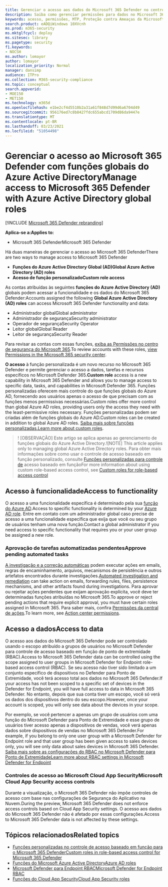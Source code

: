 ```yaml
---
title: Gerenciar o acesso aos dados do Microsoft 365 Defender no centro de segurança do Microsoft 365
description: Saiba como gerenciar permissões para dados no Microsoft 365 Defender
keywords: acesso, permissões, MTP, Proteção contra Ameaças da Microsoft, M365, segurança, MCAS, MDATP, Cloud App Security, Proteção Avançada contra Ameaças do Microsoft Defender, escopo, gerar escopo, RBAC
search.product: eADQiWindows 10XVcnh
ms.prod: m365-security
ms.mktglfcycl: deploy
ms.sitesec: library
ms.pagetype: security
f1.keywords:
- NOCSH
ms.author: lomayor
author: lomayor
localization_priority: Normal
manager: dansimp
audience: ITPro
ms.collection: M365-security-compliance
ms.topic: conceptual
search.appverid:
- MOE150
- MET150
ms.technology: m365d
ms.openlocfilehash: e1be2cf4d5510b2a31a61f848d7d99d6a6704d49
ms.sourcegitcommit: 956176ed7c8b8427fdc655abcd1709d86da9447e
ms.translationtype: MT
ms.contentlocale: pt-BR
ms.lasthandoff: 03/23/2021
ms.locfileid: "51054498"
---
```

# <a name="manage-access-to-microsoft-365-defender-with-azure-active-directory-global-roles"></a><span data-ttu-id="e07d1-104">Gerenciar o acesso ao Microsoft 365 Defender com funções globais do Azure Active Directory</span><span class="sxs-lookup"><span data-stu-id="e07d1-104">Manage access to Microsoft 365 Defender with Azure Active Directory global roles</span></span>

[!INCLUDE [Microsoft 365 Defender rebranding](../includes/microsoft-defender.md)]


<span data-ttu-id="e07d1-105">**Aplica-se a:**</span><span class="sxs-lookup"><span data-stu-id="e07d1-105">**Applies to:**</span></span>
- <span data-ttu-id="e07d1-106">Microsoft 365 Defender</span><span class="sxs-lookup"><span data-stu-id="e07d1-106">Microsoft 365 Defender</span></span>

<span data-ttu-id="e07d1-107">Há duas maneiras de gerenciar o acesso ao Microsoft 365 Defender</span><span class="sxs-lookup"><span data-stu-id="e07d1-107">There are two ways to manage access to Microsoft 365 Defender</span></span>
- <span data-ttu-id="e07d1-108">**Funções do Azure Active Directory Global (AD)**</span><span class="sxs-lookup"><span data-stu-id="e07d1-108">**Global Azure Active Directory (AD) roles**</span></span>
- <span data-ttu-id="e07d1-109">**Acesso de função personalizado**</span><span class="sxs-lookup"><span data-stu-id="e07d1-109">**Custom role access**</span></span>

<span data-ttu-id="e07d1-110">As contas atribuídas às seguintes **funções do Azure Active Directory (AD)** globais podem acessar a funcionalidade e os dados do Microsoft 365 Defender:</span><span class="sxs-lookup"><span data-stu-id="e07d1-110">Accounts assigned the following **Global Azure Active Directory (AD) roles** can access Microsoft 365 Defender functionality and data:</span></span>
- <span data-ttu-id="e07d1-111">Administrador global</span><span class="sxs-lookup"><span data-stu-id="e07d1-111">Global administrator</span></span>
- <span data-ttu-id="e07d1-112">Administrador de segurança</span><span class="sxs-lookup"><span data-stu-id="e07d1-112">Security administrator</span></span>
- <span data-ttu-id="e07d1-113">Operador de segurança</span><span class="sxs-lookup"><span data-stu-id="e07d1-113">Security Operator</span></span>
- <span data-ttu-id="e07d1-114">Leitor global</span><span class="sxs-lookup"><span data-stu-id="e07d1-114">Global Reader</span></span>
- <span data-ttu-id="e07d1-115">Leitor de segurança</span><span class="sxs-lookup"><span data-stu-id="e07d1-115">Security Reader</span></span>

<span data-ttu-id="e07d1-116">Para revisar as contas com essas funções, [exiba as Permissões no centro de segurança do Microsoft 365](https://security.microsoft.com/permissions).</span><span class="sxs-lookup"><span data-stu-id="e07d1-116">To review accounts with these roles, [view Permissions in the Microsoft 365 security center](https://security.microsoft.com/permissions).</span></span>

<span data-ttu-id="e07d1-117">**O acesso** à função personalizada é um novo recurso no Microsoft 365 Defender e permite gerenciar o acesso a dados, tarefas e recursos específicos no Microsoft Defender 365.</span><span class="sxs-lookup"><span data-stu-id="e07d1-117">**Custom role** access is a new capability in Microsoft 365 Defender and allows you to manage access to specific data, tasks, and capabilities in Microsoft Defender 365.</span></span> <span data-ttu-id="e07d1-118">Funções personalizadas oferecem mais controle do que funções globais do Azure AD, fornecendo aos usuários apenas o acesso de que precisam com as funções menos permissivas necessárias.</span><span class="sxs-lookup"><span data-stu-id="e07d1-118">Custom roles offer more control than global Azure AD roles, providing users only the access they need with the least-permissive roles necessary.</span></span>  <span data-ttu-id="e07d1-119">Funções personalizadas podem ser criadas além de funções globais do Azure AD.</span><span class="sxs-lookup"><span data-stu-id="e07d1-119">Custom roles can be created in addition to global Azure AD roles.</span></span> <span data-ttu-id="e07d1-120">[Saiba mais sobre funções personalizadas.](custom-roles.md)</span><span class="sxs-lookup"><span data-stu-id="e07d1-120">[Learn more about custom roles](custom-roles.md).</span></span>

> <span data-ttu-id="e07d1-121">! [OBSERVAÇÃO] Este artigo se aplica apenas ao gerenciamento de funções globais do Azure Active Directory.</span><span class="sxs-lookup"><span data-stu-id="e07d1-121">![NOTE] This article applies only to managing global Azure Active Directory roles.</span></span> <span data-ttu-id="e07d1-122">Para obter mais informações sobre como usar o controle de acesso baseado em função personalizado, consulte [Funções personalizadas para controle de](custom-roles.md) acesso baseado em função</span><span class="sxs-lookup"><span data-stu-id="e07d1-122">For more information about using custom role-based access control, see [Custom roles for role-based access control](custom-roles.md)</span></span>

## <a name="access-to-functionality"></a><span data-ttu-id="e07d1-123">Acesso à funcionalidade</span><span class="sxs-lookup"><span data-stu-id="e07d1-123">Access to functionality</span></span>
<span data-ttu-id="e07d1-124">O acesso a uma funcionalidade específica é determinado pela sua [função do Azure AD](/azure/active-directory/users-groups-roles/directory-assign-admin-roles).</span><span class="sxs-lookup"><span data-stu-id="e07d1-124">Access to specific functionality is determined by your [Azure AD role](/azure/active-directory/users-groups-roles/directory-assign-admin-roles).</span></span> <span data-ttu-id="e07d1-125">Entre em contato com um administrador global caso precise de acesso a uma funcionalidade específica que exija que você ou seu grupo de usuários tenham uma nova função.</span><span class="sxs-lookup"><span data-stu-id="e07d1-125">Contact a global administrator if you need access to specific functionality that requires you or your user group be assigned a new role.</span></span>

### <a name="approve-pending-automated-tasks"></a><span data-ttu-id="e07d1-126">Aprovação de tarefas automatizadas pendentes</span><span class="sxs-lookup"><span data-stu-id="e07d1-126">Approve pending automated tasks</span></span>
<span data-ttu-id="e07d1-127">[A investigação e a correção automáticas](m365d-autoir-actions.md) podem executar ações em emails, regras de encaminhamento, arquivos, mecanismos de persistência e outros artefatos encontrados durante investigações.</span><span class="sxs-lookup"><span data-stu-id="e07d1-127">[Automated investigation and remediation](m365d-autoir-actions.md) can take action on emails, forwarding rules, files, persistence mechanisms, and other artifacts found during investigations.</span></span> <span data-ttu-id="e07d1-128">Para aprovar ou rejeitar ações pendentes que exijam aprovação explícita, você deve ter determinadas funções atribuídas no Microsoft 365.</span><span class="sxs-lookup"><span data-stu-id="e07d1-128">To approve or reject pending actions that require explicit approval, you must have certain roles assigned in Microsoft 365.</span></span> <span data-ttu-id="e07d1-129">Para saber mais, confira [Permissões da central de ações](m365d-action-center.md#required-permissions-for-action-center-tasks).</span><span class="sxs-lookup"><span data-stu-id="e07d1-129">To learn more, see [Action center permissions](m365d-action-center.md#required-permissions-for-action-center-tasks).</span></span>

## <a name="access-to-data"></a><span data-ttu-id="e07d1-130">Acesso a dados</span><span class="sxs-lookup"><span data-stu-id="e07d1-130">Access to data</span></span>
<span data-ttu-id="e07d1-131">O acesso aos dados do Microsoft 365 Defender pode ser controlado usando o escopo atribuído a grupos de usuários no Microsoft Defender para controle de acesso baseado em função de ponto de extremidade (RBAC).</span><span class="sxs-lookup"><span data-stu-id="e07d1-131">Access to Microsoft 365 Defender data can be controlled using the scope assigned to user groups in Microsoft Defender for Endpoint role-based access control (RBAC).</span></span> <span data-ttu-id="e07d1-132">Se seu acesso não tiver sido limitado a um conjunto específico de dispositivos no Defender para Ponto de Extremidade, você terá acesso total aos dados no Microsoft 365 Defender.</span><span class="sxs-lookup"><span data-stu-id="e07d1-132">If your access has not been scoped to a specific set of devices in the Defender for Endpoint, you will have full access to data in Microsoft 365 Defender.</span></span> <span data-ttu-id="e07d1-133">No entanto, depois que sua conta tiver um escopo, você só verá os dados dos dispositivos dentro do seu escopo.</span><span class="sxs-lookup"><span data-stu-id="e07d1-133">However, once your account is scoped, you will only see data about the devices in your scope.</span></span>

<span data-ttu-id="e07d1-134">Por exemplo, se você pertencer a apenas um grupo de usuários com uma função do Microsoft Defender para Ponto de Extremidade e esse grupo de usuários tiver acesso apenas a dispositivos de vendas, você verá apenas dados sobre dispositivos de vendas no Microsoft 365 Defender.</span><span class="sxs-lookup"><span data-stu-id="e07d1-134">For example, if you belong to only one user group with a Microsoft Defender for Endpoint role and that user group has been given access to sales devices only, you will see only data about sales devices in Microsoft 365 Defender.</span></span> [<span data-ttu-id="e07d1-135">Saiba mais sobre as configurações do RBAC no Microsoft Defender para Ponto de Extremidade</span><span class="sxs-lookup"><span data-stu-id="e07d1-135">Learn more about RBAC settings in Microsoft Defender for Endpoint</span></span>](/windows/security/threat-protection/microsoft-defender-atp/rbac)

### <a name="microsoft-cloud-app-security-access-controls"></a><span data-ttu-id="e07d1-136">Controles de acesso ao Microsoft Cloud App Security</span><span class="sxs-lookup"><span data-stu-id="e07d1-136">Microsoft Cloud App Security access controls</span></span>
<span data-ttu-id="e07d1-137">Durante a visualização, o Microsoft 365 Defender não impõe controles de acesso com base nas configurações de Segurança do Aplicativo na Nuvem.</span><span class="sxs-lookup"><span data-stu-id="e07d1-137">During the preview, Microsoft 365 Defender does not enforce access controls based on  Cloud App Security settings.</span></span> <span data-ttu-id="e07d1-138">O acesso aos dados do Microsoft 365 Defender não é afetado por essas configurações.</span><span class="sxs-lookup"><span data-stu-id="e07d1-138">Access to Microsoft 365 Defender data is not affected by these settings.</span></span>

## <a name="related-topics"></a><span data-ttu-id="e07d1-139">Tópicos relacionados</span><span class="sxs-lookup"><span data-stu-id="e07d1-139">Related topics</span></span>
- [<span data-ttu-id="e07d1-140">Funções personalizadas no controle de acesso baseado em função para o Microsoft 365 Defender</span><span class="sxs-lookup"><span data-stu-id="e07d1-140">Custom roles in role-based access control for Microsoft 365 Defender</span></span>](custom-roles.md)
- [<span data-ttu-id="e07d1-141">Funções do Microsoft Azure Active Directory</span><span class="sxs-lookup"><span data-stu-id="e07d1-141">Azure AD roles</span></span>](/azure/active-directory/users-groups-roles/directory-assign-admin-roles)
- [<span data-ttu-id="e07d1-142">Microsoft Defender para Endpoint RBAC</span><span class="sxs-lookup"><span data-stu-id="e07d1-142">Microsoft Defender for Endpoint RBAC</span></span>](/windows/security/threat-protection/microsoft-defender-atp/rbac)
- [<span data-ttu-id="e07d1-143">Funções do Cloud App Security</span><span class="sxs-lookup"><span data-stu-id="e07d1-143">Cloud App Security roles</span></span>](/cloud-app-security/manage-admins)